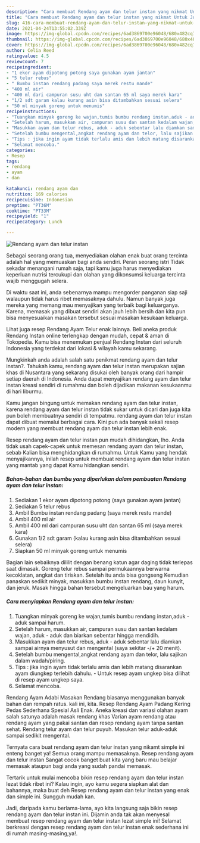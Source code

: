 ```yaml
---
description: "Cara membuat Rendang ayam dan telur instan yang nikmat Untuk Jualan"
title: "Cara membuat Rendang ayam dan telur instan yang nikmat Untuk Jualan"
slug: 416-cara-membuat-rendang-ayam-dan-telur-instan-yang-nikmat-untuk-jualan
date: 2021-04-24T13:55:02.339Z
image: https://img-global.cpcdn.com/recipes/6ad3869700e96048/680x482cq70/rendang-ayam-dan-telur-instan-foto-resep-utama.jpg
thumbnail: https://img-global.cpcdn.com/recipes/6ad3869700e96048/680x482cq70/rendang-ayam-dan-telur-instan-foto-resep-utama.jpg
cover: https://img-global.cpcdn.com/recipes/6ad3869700e96048/680x482cq70/rendang-ayam-dan-telur-instan-foto-resep-utama.jpg
author: Celia Reed
ratingvalue: 4.5
reviewcount: 7
recipeingredient:
- "1 ekor ayam dipotong potong saya gunakan ayam jantan"
- "5 telur rebus"
- " Bumbu instan rendang padang saya merek restu mande"
- "400 ml air"
- "400 ml dari campuran susu uht dan santan 65 ml saya merek kara"
- "1/2 sdt garam kalau kurang asin bisa ditambahkan sesuai selera"
- "50 ml minyak goreng untuk menumis"
recipeinstructions:
- "Tuangkan minyak goreng ke wajan,tumis bumbu rendang instan,aduk - aduk sampai harum."
- "Setelah harum, masukkan air, campuran susu dan santan kedalam wajan, aduk - aduk dan biarkan sebentar hingga mendidih."
- "Masukkan ayam dan telur rebus, aduk - aduk sebentar lalu diamkan sampai airnya menyusut dan mengental (saya sekitar -/+ 20 menit)."
- "Setelah bumbu mengental,angkat rendang ayam dan telor, lalu sajikan dalam wadah/piring."
- "Tips : jika ingin ayam tidak terlalu amis dan lebih matang disarankan ayam diungkep terlebih dahulu. Untuk resep ayam ungkep bisa dilihat di resep ayam ungkep saya."
- "Selamat mencoba."
categories:
- Resep
tags:
- rendang
- ayam
- dan

katakunci: rendang ayam dan 
nutrition: 169 calories
recipecuisine: Indonesian
preptime: "PT36M"
cooktime: "PT33M"
recipeyield: "1"
recipecategory: Lunch

---
```



![Rendang ayam dan telur instan](https://img-global.cpcdn.com/recipes/6ad3869700e96048/680x482cq70/rendang-ayam-dan-telur-instan-foto-resep-utama.jpg)

Sebagai seorang orang tua, menyediakan olahan enak buat orang tercinta adalah hal yang memuaskan bagi anda sendiri. Peran seorang istri Tidak sekadar menangani rumah saja, tapi kamu juga harus menyediakan keperluan nutrisi tercukupi dan olahan yang dikonsumsi keluarga tercinta wajib menggugah selera.

Di waktu  saat ini, anda sebenarnya mampu mengorder panganan siap saji walaupun tidak harus ribet memasaknya dahulu. Namun banyak juga mereka yang memang mau menyajikan yang terbaik bagi keluarganya. Karena, memasak yang dibuat sendiri akan jauh lebih bersih dan kita pun bisa menyesuaikan masakan tersebut sesuai masakan kesukaan keluarga. 

Lihat juga resep Rendang Ayam Telur enak lainnya. Beli aneka produk Rendang Instan online terlengkap dengan mudah, cepat &amp; aman di Tokopedia. Kamu bisa menemukan penjual Rendang Instan dari seluruh Indonesia yang terdekat dari lokasi &amp; wilayah kamu sekarang.

Mungkinkah anda adalah salah satu penikmat rendang ayam dan telur instan?. Tahukah kamu, rendang ayam dan telur instan merupakan sajian khas di Nusantara yang sekarang disukai oleh banyak orang dari hampir setiap daerah di Indonesia. Anda dapat menyajikan rendang ayam dan telur instan kreasi sendiri di rumahmu dan boleh dijadikan makanan kesukaanmu di hari liburmu.

Kamu jangan bingung untuk memakan rendang ayam dan telur instan, karena rendang ayam dan telur instan tidak sukar untuk dicari dan juga kita pun boleh membuatnya sendiri di tempatmu. rendang ayam dan telur instan dapat dibuat memalui berbagai cara. Kini pun ada banyak sekali resep modern yang membuat rendang ayam dan telur instan lebih enak.

Resep rendang ayam dan telur instan pun mudah dihidangkan, lho. Anda tidak usah capek-capek untuk memesan rendang ayam dan telur instan, sebab Kalian bisa menghidangkan di rumahmu. Untuk Kamu yang hendak menyajikannya, inilah resep untuk membuat rendang ayam dan telur instan yang mantab yang dapat Kamu hidangkan sendiri.

<!--inarticleads1-->

##### Bahan-bahan dan bumbu yang diperlukan dalam pembuatan Rendang ayam dan telur instan:

1. Sediakan 1 ekor ayam dipotong potong (saya gunakan ayam jantan)
1. Sediakan 5 telur rebus
1. Ambil  Bumbu instan rendang padang (saya merek restu mande)
1. Ambil 400 ml air
1. Ambil 400 ml dari campuran susu uht dan santan 65 ml (saya merek kara)
1. Gunakan 1/2 sdt garam (kalau kurang asin bisa ditambahkan sesuai selera)
1. Siapkan 50 ml minyak goreng untuk menumis


Bagian lain sebaiknya dililit dengan benang katun agar daging tidak terlepas saat dimasak. Goreng telur rebus sampai permukaannya berwarna kecoklatan, angkat dan tiriskan. Setelah itu anda bisa gongseng Kemudian panaskan sedikit minyak, masukkan bumbu instan rendang, daun kunyit, dan jeruk. Masak hingga bahan tersebut mengeluarkan bau yang harum. 

<!--inarticleads2-->

##### Cara menyiapkan Rendang ayam dan telur instan:

1. Tuangkan minyak goreng ke wajan,tumis bumbu rendang instan,aduk - aduk sampai harum.
1. Setelah harum, masukkan air, campuran susu dan santan kedalam wajan, aduk - aduk dan biarkan sebentar hingga mendidih.
1. Masukkan ayam dan telur rebus, aduk - aduk sebentar lalu diamkan sampai airnya menyusut dan mengental (saya sekitar -/+ 20 menit).
1. Setelah bumbu mengental,angkat rendang ayam dan telor, lalu sajikan dalam wadah/piring.
1. Tips : jika ingin ayam tidak terlalu amis dan lebih matang disarankan ayam diungkep terlebih dahulu. - Untuk resep ayam ungkep bisa dilihat di resep ayam ungkep saya.
1. Selamat mencoba.


Rendang Ayam Adabi Masakan Rendang biasanya menggunakan banyak bahan dan rempah ratus. kali ini, kita. Resep Rendang Ayam Padang Kering Pedas Sederhana Spesial Asli Enak. Aneka kreasi dan variasi olahan ayam salah satunya adalah masak rendang khas Varian ayam rendang atau rendang ayam yang pakai santan dan resep rendang ayam tanpa santan sehat. Rendang telur ayam dan telur puyuh. Masukan telur aduk-aduk sampai sedikit mengental. 

Ternyata cara buat rendang ayam dan telur instan yang nikamt simple ini enteng banget ya! Semua orang mampu memasaknya. Resep rendang ayam dan telur instan Sangat cocok banget buat kita yang baru mau belajar memasak ataupun bagi anda yang sudah pandai memasak.

Tertarik untuk mulai mencoba bikin resep rendang ayam dan telur instan lezat tidak ribet ini? Kalau ingin, ayo kamu segera siapkan alat dan bahannya, maka buat deh Resep rendang ayam dan telur instan yang enak dan simple ini. Sungguh mudah kan. 

Jadi, daripada kamu berlama-lama, ayo kita langsung saja bikin resep rendang ayam dan telur instan ini. Dijamin anda tak akan menyesal membuat resep rendang ayam dan telur instan lezat simple ini! Selamat berkreasi dengan resep rendang ayam dan telur instan enak sederhana ini di rumah masing-masing,ya!.

